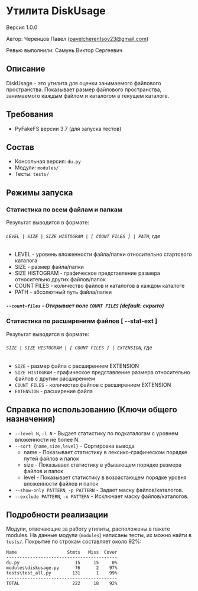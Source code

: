 ﻿# Утилита DiskUsage

Версия 1.0.0

Автор: Черенцов Павел (pavelcherentsov23@gmail.com)

Ревью выполнили: Самунь Виктор Сергеевич


## Описание
DiskUsage - это утилита для оценки занимаемого файлового пространства. 
Показывает размер файлового пространства, занимаемого каждым 
файлом и каталогом в текущем каталоге.

## Требования
* PyFakeFS версии 3.7 (для запуска тестов)

## Состав
* Консольная версия: `du.py`
* Модули: `modules/`
* Тесты: `tests/` 

## Режимы запуска
### Статистика по всем файлам и папкам
Результат выводится в формате:

###### `LEVEL | SIZE | SIZE HISTOGRAM | [ COUNT FILES ] | PATH`, где 
* LEVEL - уровень вложенности файла/папки относительно стартового каталога
* SIZE - размер файла/папки
* SIZE HISTOGRAM - графическое представление размера относительно других файлов/папок
* COUNT FILES - количество файлов и каталогов в каждом каталоге 
* PATH - абсолютный путь файла/папки
##### `--count-files` - Открывает поле `COUNT FILES` (default: скрыто)
### Статистика по расширениям файлов [ --stat-ext ]
Результат выводится в формате:

###### `SIZE | SIZE HISTOGRAM | [ COUNT FILES ] | EXTENSION`, где 
* `SIZE` - размер файла с расширением EXTENSION
* `SIZE HISTOGRAM` - графическое представление размера относительно файлов с другим
расширением
* `COUNT FILES` - количество файлов с расширением EXTENSION
* `EXTENSION` - расширение файла

## Справка по использованию (Ключи общего назначения)
* `--level N`, `-l N` - Выдает статистику по подкаталогам с уровнем вложенности не более N.
* `--sort {name,size,level}` - Сортировка вывода
  * name - Показывает статистику в лексико-графическом порядке путей файлов и папок
  * size - Показывает статистику в убывающем порядке размера файлов и папок
  * level - Показывает статистику в возрастающем порядке уровня вложенности файлов и папок
* `--show-only PATTERN`, `-p PATTERN` - Задает маску файлов/каталогов.
* `--exclude PATTERN`, `-x PATTERN` - Исключает маску файлов/каталогов.


## Подробности реализации
Модули, отвечающие за работу утилиты, расположены в пакете modules.
На данные модули (`modules`) написаны тесты, их можно найти в `tests/`.
Покрытие по строкам составляет около 92%:

    Name                   Stmts   Miss  Cover
    ------------------------------------------
    du.py                     15     15     0%
    modules\diskusage.py      76      2    97%
    tests\test_all.py        131      1    99%
    ------------------------------------------
    TOTAL                    222     18    92%







